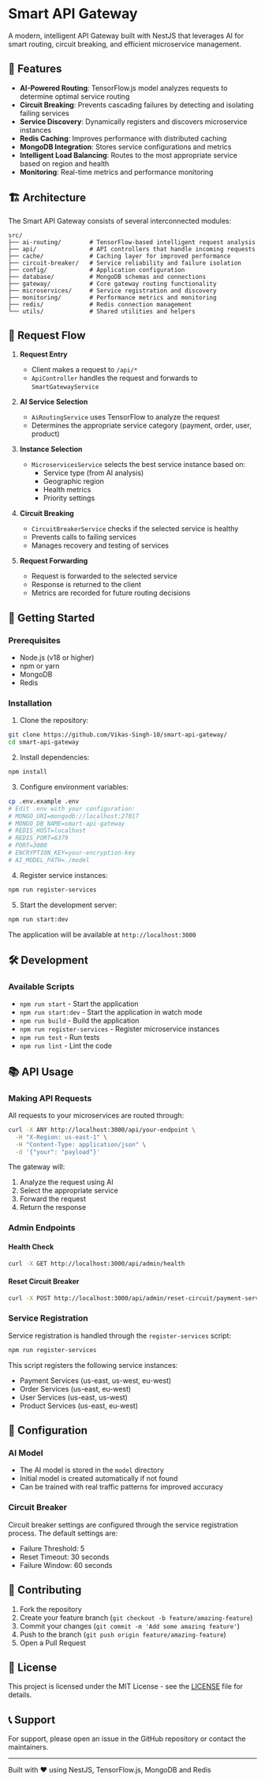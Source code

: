 # Smart API Gateway

A modern, intelligent API Gateway built with NestJS that leverages AI for smart routing, circuit breaking, and efficient microservice management.

## 🌟 Features

- **AI-Powered Routing**: TensorFlow.js model analyzes requests to determine optimal service routing
- **Circuit Breaking**: Prevents cascading failures by detecting and isolating failing services
- **Service Discovery**: Dynamically registers and discovers microservice instances
- **Redis Caching**: Improves performance with distributed caching
- **MongoDB Integration**: Stores service configurations and metrics
- **Intelligent Load Balancing**: Routes to the most appropriate service based on region and health
- **Monitoring**: Real-time metrics and performance monitoring

## 🏗️ Architecture

The Smart API Gateway consists of several interconnected modules:

```
src/
├── ai-routing/        # TensorFlow-based intelligent request analysis
├── api/               # API controllers that handle incoming requests
├── cache/             # Caching layer for improved performance
├── circuit-breaker/   # Service reliability and failure isolation
├── config/            # Application configuration
├── database/          # MongoDB schemas and connections
├── gateway/           # Core gateway routing functionality
├── microservices/     # Service registration and discovery
├── monitoring/        # Performance metrics and monitoring
├── redis/             # Redis connection management
└── utils/             # Shared utilities and helpers
```

## 🔄 Request Flow

1. **Request Entry**
   - Client makes a request to `/api/*`
   - `ApiController` handles the request and forwards to `SmartGatewayService`

2. **AI Service Selection**
   - `AiRoutingService` uses TensorFlow to analyze the request
   - Determines the appropriate service category (payment, order, user, product)

3. **Instance Selection**
   - `MicroservicesService` selects the best service instance based on:
     - Service type (from AI analysis)
     - Geographic region
     - Health metrics
     - Priority settings

4. **Circuit Breaking**
   - `CircuitBreakerService` checks if the selected service is healthy
   - Prevents calls to failing services
   - Manages recovery and testing of services

5. **Request Forwarding**
   - Request is forwarded to the selected service
   - Response is returned to the client
   - Metrics are recorded for future routing decisions

## 🚀 Getting Started

### Prerequisites

- Node.js (v18 or higher)
- npm or yarn
- MongoDB
- Redis

### Installation

1. Clone the repository:
```bash
git clone https://github.com/Vikas-Singh-10/smart-api-gateway/
cd smart-api-gateway
```

2. Install dependencies:
```bash
npm install
```

3. Configure environment variables:
```bash
cp .env.example .env
# Edit .env with your configuration:
# MONGO_URI=mongodb://localhost:27017
# MONGO_DB_NAME=smart-api-gateway
# REDIS_HOST=localhost
# REDIS_PORT=6379
# PORT=3000
# ENCRYPTION_KEY=your-encryption-key
# AI_MODEL_PATH=./model
```

4. Register service instances:
```bash
npm run register-services
```

5. Start the development server:
```bash
npm run start:dev
```

The application will be available at `http://localhost:3000`

## 🛠️ Development

### Available Scripts

- `npm run start` - Start the application
- `npm run start:dev` - Start the application in watch mode
- `npm run build` - Build the application
- `npm run register-services` - Register microservice instances
- `npm run test` - Run tests
- `npm run lint` - Lint the code

## 📚 API Usage

### Making API Requests

All requests to your microservices are routed through:

```bash
curl -X ANY http://localhost:3000/api/your-endpoint \
  -H "X-Region: us-east-1" \
  -H "Content-Type: application/json" \
  -d '{"your": "payload"}'
```

The gateway will:
1. Analyze the request using AI
2. Select the appropriate service
3. Forward the request
4. Return the response

### Admin Endpoints

#### Health Check
```bash
curl -X GET http://localhost:3000/api/admin/health
```

#### Reset Circuit Breaker
```bash
curl -X POST http://localhost:3000/api/admin/reset-circuit/payment-service-01
```

### Service Registration

Service registration is handled through the `register-services` script:

```bash
npm run register-services
```

This script registers the following service instances:
- Payment Services (us-east, us-west, eu-west)
- Order Services (us-east, eu-west)
- User Services (us-east, us-west)
- Product Services (us-east, eu-west)

## 🔧 Configuration

### AI Model

- The AI model is stored in the `model` directory
- Initial model is created automatically if not found
- Can be trained with real traffic patterns for improved accuracy

### Circuit Breaker

Circuit breaker settings are configured through the service registration process. The default settings are:
- Failure Threshold: 5
- Reset Timeout: 30 seconds
- Failure Window: 60 seconds

## 🤝 Contributing

1. Fork the repository
2. Create your feature branch (`git checkout -b feature/amazing-feature`)
3. Commit your changes (`git commit -m 'Add some amazing feature'`)
4. Push to the branch (`git push origin feature/amazing-feature`)
5. Open a Pull Request

## 📝 License

This project is licensed under the MIT License - see the [LICENSE](LICENSE) file for details.

## 📞 Support

For support, please open an issue in the GitHub repository or contact the maintainers.

---

Built with ❤️ using NestJS, TensorFlow.js, MongoDB and Redis
